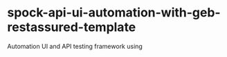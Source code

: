 # spock-api-ui-automation-with-geb-restassured-template
Automation UI and API testing framework using
